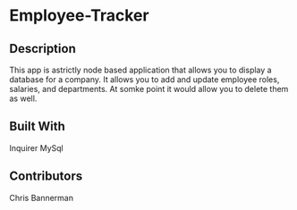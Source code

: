 # Employee-Tracker

## Description

  This app is astrictly node based application that allows you to display a database for a company. 
  It allows you to add and update employee roles, salaries, and departments. At somke point
  it would allow you to delete them as well.
  
  ## Built With
  Inquirer
  MySql
  
  ## Contributors
  Chris Bannerman
  
  
